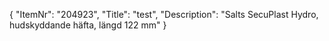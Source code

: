 {
  "ItemNr": "204923",
  "Title": "test",
  "Description": "Salts SecuPlast Hydro, hudskyddande häfta, längd 122 mm"
}